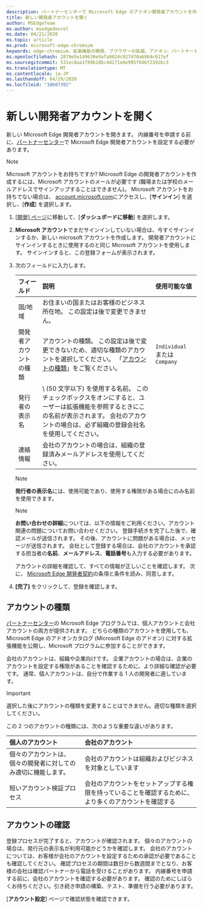 ```yaml
---
description: パートナーセンターで Microsoft Edge のアドオン開発者アカウントを作成する手順。
title: 新しい開発者アカウントを開く
author: MSEdgeTeam
ms.author: msedgedevrel
ms.date: 04/21/2020
ms.topic: article
ms.prod: microsoft-edge-chromium
keywords: edge-chromium、拡張機能の開発、ブラウザーの拡張、アドオン、パートナーセンター、開発者
ms.openlocfilehash: 2870e5e149630e9afa9824c927470a69b9c617ef
ms.sourcegitcommit: 531ec8aa1f89b28bc4d271e8e995f846f2392bc3
ms.translationtype: MT
ms.contentlocale: ja-JP
ms.lasthandoff: 04/29/2020
ms.locfileid: "10607392"
---
```

# 新しい開発者アカウントを開く  

新しい Microsoft Edge 開発者アカウントを開きます。  内線番号を申請する前に、[パートナーセンター][MicrosoftPartnerCenter]で Microsoft Edge 開発者アカウントを設定する必要があります。  

> [!NOTE]
> Microsoft アカウントをお持ちですか?  Microsoft Edge の開発者アカウントを作成するには、Microsoft アカウントのメールが必要です (職場または学校のメールアドレスでサインアップすることはできません)。  Microsoft アカウントをお持ちでない場合は、 [account.microsoft.com][MicrosoftAccount]にアクセスし、[**サインイン**] を選択し、[**作成**] を選択します。  

1.  [[開発] ページ][MicrosoftPartnerCenter]に移動して、[**ダッシュボードに移動**] を選択します。  
1.  **Microsoft アカウント**でまだサインインしていない場合は、今すぐサインインするか、新しい microsoft アカウントを作成します。  開発者アカウントにサインインするときに使用するのと同じ Microsoft アカウントを使用します。  サインインすると、この登録フォームが表示されます。  
    
1.  次のフィールドに入力します。  
    
    | フィールド | 説明 | 使用可能な値 |  
    |:--- |:--- |:--- |  
    | 国/地域 | お住まいの国またはお客様のビジネス所在地。  この設定は後で変更できません。 |  |  
    | 開発者アカウントの種類 | アカウントの種類。  この設定は後で変更できないため、適切な種類のアカウントを選択してください。  「[アカウントの種類](#account-types)」をご覧ください。 | `Individual` または `Company` |  
    | 発行者の表示名 | \ (50 文字以下) を使用する名前。  このチェックボックスをオンにすると、ユーザーは拡張機能を参照するときにこの名前が表示されます。  会社のアカウントの場合は、必ず組織の登録会社名を使用してください。 |  |  
    | 連絡情報 | 会社のアカウントの場合は、組織の登録済みメールアドレスを使用してください。 |  |  
    
    > [!NOTE]
    > **発行者の表示名**には、使用可能であり、使用する権限がある場合にのみ名前を使用できます。  
    
    > [!NOTE]
    > **お問い合わせの詳細**については、以下の情報をご利用ください。アカウント関連の問題についてお問い合わせください。  登録手続きを完了した後で、確認メールが送信されます。  その後、アカウントに問題がある場合は、メッセージが送信されます。  会社として登録する場合は、会社のアカウントを承認する担当者の**名前**、**メールアドレス**、**電話番号**も入力する必要があります。  
    
    アカウントの詳細を確認して、すべての情報が正しいことを確認します。  次に、 [Microsoft Edge 開発者契約][MicrosoftAppDeveloperAgreement]の条項と条件を読み、同意します。  
    
1.  **[完了]** をクリックして、登録を確認します。  

## アカウントの種類  

[パートナーセンター][MicrosoftPartnerCenter]の Microsoft Edge プログラムでは、個人アカウントと会社アカウントの両方が提供されます。  どちらの種類のアカウントを使用しても、Microsoft Edge のアドオンカタログ (Microsoft Edge のアドオン) に対する拡張機能を公開し、Microsoft プログラムに参加することができます。  

会社のアカウントは、組織や企業向けです。  企業アカウントの場合は、企業のアカウントを設定する権限があることを確認するために、より詳細な確認が必要です。  通常、個人アカウントは、自分で作業する 1 人の開発者に適しています。  

> [!IMPORTANT]
> 選択した後にアカウントの種類を変更することはできません。適切な種類を選択してください。  

この 2 つのアカウントの種類には、次のような重要な違いがあります。  

| 個人のアカウント | 会社のアカウント |  
|:--- |:--- |  
| 個々のアカウントは、個々の開発者に対してのみ適切に機能します。 | 会社のアカウントは組織およびビジネスを対象としています |  
| 短いアカウント検証プロセス | 会社のアカウントをセットアップする権限を持っていることを確認するために、より多くのアカウントを確認する |  

## アカウントの確認  

登録プロセスが完了すると、アカウントが確認されます。  個々のアカウントの場合は、発行元の表示名が利用可能かどうかを確認します。  会社のアカウントについては、お客様が会社のアカウントを設定するための承認が必要であることも確認してください。  確認プロセスの期間は数日から数週間までとなり、お客様の会社は確認パートナーから電話を受けることがあります。  内線番号を申請する前に、会社のアカウントを確認する必要があります。  確認のためにしばらくお待ちください。引き続き申請の構築、テスト、準備を行う必要があります。  

[**アカウント設定**] ページで確認状態を確認できます。  

<!-- image links -->  

<!-- links -->  

[MicrosoftAppDeveloperAgreement]: /legal/windows/agreements/app-developer-agreement "アプリ開発者契約 |Microsoft ドキュメント"  

[MicrosoftAccount]: https://account.microsoft.com/account/Account "Microsoft アカウント"  

[MicrosoftPartnerCenter]: https://partner.microsoft.com/dashboard/microsoftedge/public/login?ref=dd "パートナーセンター"  
